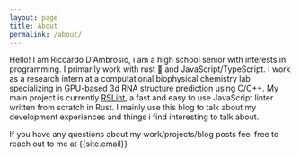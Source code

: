 ```yaml
---
layout: page
title: About
permalink: /about/
---
```


Hello! I am Riccardo D'Ambrosio, i am a high school senior with interests in programming. 
I primarily work with rust 🦀 and JavaScript/TypeScript. I work as a research intern at a computational biophysical chemistry
lab specializing in GPU-based 3d RNA structure prediction using C/C++. My main project is currently [RSLint](https://github.com/RDambrosio016/RSLint/tree/dev),
a fast and easy to use JavaScript linter written from scratch in Rust. I mainly use this blog to talk about my development
experiences and things i find interesting to talk about. 

If you have any questions about my work/projects/blog posts feel free to reach out to me at {{site.email}}
